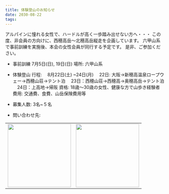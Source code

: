 ```yaml
---
title: 体験登山のお知らせ
date: 2030-08-22 
tags:
---
```


アルパインに憧れる女性で、ハードルが高く一歩踏み出せない方へ・・・
この度、非会員の方向けに、西穂高岳～北穂高岳縦走を企画しています。
六甲山系で事前訓練を実施後、本会の女性会員が同行する予定です。
是非、ご参加ください。

- 事前訓練
  7月5日(日), 19日(日)
  場所: 六甲山系

- 体験登山
  行程:
  　8月22日(土) ~24日(月)
  　22日: 大阪->新穂高温泉ロープウェー->西穂山荘->テント泊
  　23日：西穂山荘->西穂高->奥穂高岳->テント泊
  　24日：上高地->帰阪
  資格: 18歳～30歳の女性、健康な方で山歩き経験者
  費用: 交通費、食費、山岳保険費用等


- 募集人数: 3名~５名
- 問い合わせ先: <img style="display:inline;height:1em" src="/introduction/mail.png">

<table border="0">
<tr>
<td><img src="/2030/08/22/20300822/1.png" width=200></td>
<td><img src="/2030/08/22/20300822/2.png" width=200></td>
</tr>
</table>
